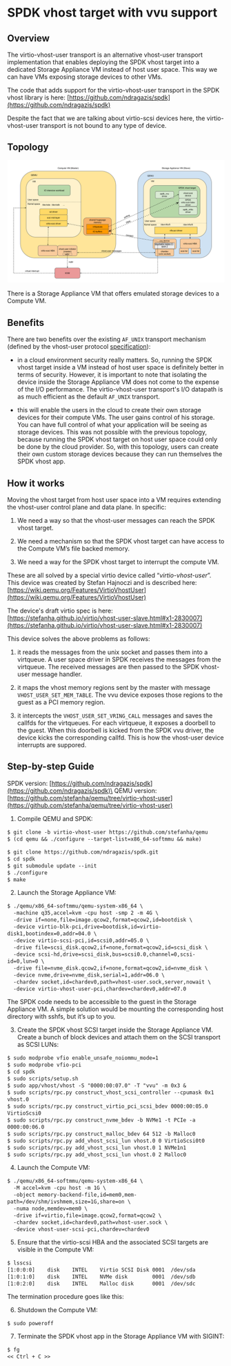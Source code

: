 # SPDK vhost target with vvu support

## Overview

The virtio-vhost-user transport is an alternative vhost-user transport
implementation that enables deploying the SPDK vhost target into a
dedicated Storage Appliance VM instead of host user space. This way we
can have VMs exposing storage devices to other VMs.

The code that adds support for the virtio-vhost-user transport in the
SPDK vhost library is here:
[https://github.com/ndragazis/spdk](https://github.com/ndragazis/spdk)

Despite the fact that we are talking about virtio-scsi devices here, the
virtio-vhost-user transport is not bound to any type of device.

## Topology

![Topology](spdk_vhost_vvu_support.svg)

There is a Storage Appliance VM that offers emulated storage devices to
a Compute VM.

## Benefits

There are two benefits over the existing `AF_UNIX` transport mechanism
(defined by the vhost-user protocol
[specification](https://git.qemu.org/?p=qemu.git;a=blob_plain;f=docs/interop/vhost-user.txt;hb=HEAD)):

* in a cloud environment security really matters. So, running the SPDK
  vhost target inside a VM instead of host user space is definitely
  better in terms of security. However, it is important to note that
  isolating the device inside the Storage Appliance VM does not come to
  the expense of the I/O performance.  The virtio-vhost-user transport's
  I/O datapath is as much efficient as the default `AF_UNIX` transport.

* this will enable the users in the cloud to create their own storage
  devices for their compute VMs. The user gains control of his storage. You
  can have full control of what your application will be seeing as storage
  devices. This was not possible with the previous topology, because running the
  SPDK vhost target on host user space could only be done by the cloud provider.
  So, with this topology, users can create their own custom storage devices
  because they can run themselves the SPDK vhost app.

## How it works

Moving the vhost target from host user space into a VM requires
extending the vhost-user control plane and data plane. In specific:

1. We need a way so that the vhost-user messages can reach the SPDK
   vhost target.

2. We need a mechanism so that the SPDK vhost target can have access to
   the Compute VM’s file backed memory.

3. We need a way for the SPDK vhost target to interrupt the compute VM.

These are all solved by a special virtio device called
“*virtio-vhost-user*”. This device was created by Stefan Hajnoczi and is
described here:
[https://wiki.qemu.org/Features/VirtioVhostUser](https://wiki.qemu.org/Features/VirtioVhostUser)

The device's draft virtio spec is here:
[https://stefanha.github.io/virtio/vhost-user-slave.html#x1-2830007](https://stefanha.github.io/virtio/vhost-user-slave.html#x1-2830007)

This device solves the above problems as follows:

1. it reads the messages from the unix socket and passes them into a
   virtqueue. A user space driver in SPDK receives the messages from the
   virtqueue. The received messages are then passed to the SPDK
   vhost-user message handler.

2. it maps the vhost memory regions sent by the master with message
   `VHOST_USER_SET_MEM_TABLE`. The vvu device exposes those regions to the
   guest as a PCI memory region.

3. it intercepts the `VHOST_USER_SET_VRING_CALL` messages and saves the
   callfds for the virtqueues. For each virtqueue, it exposes a doorbell
   to the guest. When this doorbell is kicked from the SPDK vvu driver,
   the device kicks the corresponding callfd. This is how the vhost-user
   device interrupts are suppored.

## Step-by-step Guide

SPDK version: [https://github.com/ndragazis/spdk](https://github.com/ndragazis/spdk)\
QEMU version: [https://github.com/stefanha/qemu/tree/virtio-vhost-user](https://github.com/stefanha/qemu/tree/virtio-vhost-user)

1. Compile QEMU and SPDK:
```
$ git clone -b virtio-vhost-user https://github.com/stefanha/qemu
$ (cd qemu && ./configure --target-list=x86_64-softmmu && make)
```
```
$ git clone https://github.com/ndragazis/spdk.git
$ cd spdk
$ git submodule update --init
$ ./configure
$ make
```

2. Launch the Storage Appliance VM:
```
$ ./qemu/x86_64-softmmu/qemu-system-x86_64 \
  -machine q35,accel=kvm -cpu host -smp 2 -m 4G \
  -drive if=none,file=image.qcow2,format=qcow2,id=bootdisk \
  -device virtio-blk-pci,drive=bootdisk,id=virtio-disk1,bootindex=0,addr=04.0 \
  -device virtio-scsi-pci,id=scsi0,addr=05.0 \
  -drive file=scsi_disk.qcow2,if=none,format=qcow2,id=scsi_disk \
  -device scsi-hd,drive=scsi_disk,bus=scsi0.0,channel=0,scsi-id=0,lun=0 \
  -drive file=nvme_disk.qcow2,if=none,format=qcow2,id=nvme_disk \
  -device nvme,drive=nvme_disk,serial=1,addr=06.0 \
  -chardev socket,id=chardev0,path=vhost-user.sock,server,nowait \
  -device virtio-vhost-user-pci,chardev=chardev0,addr=07.0
```

The SPDK code needs to be accessible to the guest in the Storage
Appliance VM. A simple solution would be mounting the corresponding host
directory with sshfs, but it’s up to you.

3. Create the SPDK vhost SCSI target inside the Storage Appliance VM. Create a
   bunch of block devices and attach them on the SCSI transport as SCSI LUNs:
```
$ sudo modprobe vfio enable_unsafe_noiommu_mode=1
$ sudo modprobe vfio-pci
$ cd spdk
$ sudo scripts/setup.sh
$ sudo app/vhost/vhost -S "0000:00:07.0" -T "vvu" -m 0x3 &
$ sudo scripts/rpc.py construct_vhost_scsi_controller --cpumask 0x1 vhost.0
$ sudo scripts/rpc.py construct_virtio_pci_scsi_bdev 0000:00:05.0 VirtioScsi0
$ sudo scripts/rpc.py construct_nvme_bdev -b NVMe1 -t PCIe -a 0000:00:06.0
$ sudo scripts/rpc.py construct_malloc_bdev 64 512 -b Malloc0
$ sudo scripts/rpc.py add_vhost_scsi_lun vhost.0 0 VirtioScsi0t0
$ sudo scripts/rpc.py add_vhost_scsi_lun vhost.0 1 NVMe1n1
$ sudo scripts/rpc.py add_vhost_scsi_lun vhost.0 2 Malloc0
```

4. Launch the Compute VM:
```
$ ./qemu/x86_64-softmmu/qemu-system-x86_64 \
  -M accel=kvm -cpu host -m 1G \
  -object memory-backend-file,id=mem0,mem-path=/dev/shm/ivshmem,size=1G,share=on \
  -numa node,memdev=mem0 \
  -drive if=virtio,file=image.qcow2,format=qcow2 \
  -chardev socket,id=chardev0,path=vhost-user.sock \
  -device vhost-user-scsi-pci,chardev=chardev0
```

5. Ensure that the virtio-scsi HBA and the associated SCSI targets are
visible in the Compute VM:
```
$ lsscsi
[1:0:0:0]    disk    INTEL    Virtio SCSI Disk 0001  /dev/sda 
[1:0:1:0]    disk    INTEL    NVMe disk        0001  /dev/sdb 
[1:0:2:0]    disk    INTEL    Malloc disk      0001  /dev/sdc
```

The termination procedure goes like this:

6. Shutdown the Compute VM:
```
$ sudo poweroff
```

7. Terminate the SPDK vhost app in the Storage Appliance VM with SIGINT:
```
$ fg
<< Ctrl + C >>
```
